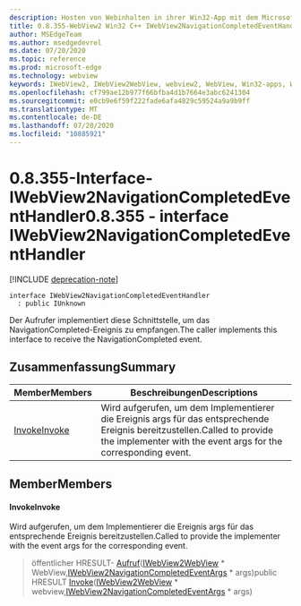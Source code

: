 ```yaml
---
description: Hosten von Webinhalten in ihrer Win32-App mit dem Microsoft Edge WebView2-Steuerelement
title: 0.8.355-WebView2 Win32 C++ IWebView2NavigationCompletedEventHandler
author: MSEdgeTeam
ms.author: msedgedevrel
ms.date: 07/20/2020
ms.topic: reference
ms.prod: microsoft-edge
ms.technology: webview
keywords: IWebView2, IWebView2WebView, webview2, WebView, Win32-apps, Win32, Edge
ms.openlocfilehash: cf799ae12b977f66bfba4d1b7664e3abc6241304
ms.sourcegitcommit: e0cb9e6f59f222fade6afa4829c59524a9a9b9ff
ms.translationtype: MT
ms.contentlocale: de-DE
ms.lasthandoff: 07/20/2020
ms.locfileid: "10885921"
---
```

# <span data-ttu-id="0c370-104">0.8.355-Interface-IWebView2NavigationCompletedEventHandler</span><span class="sxs-lookup"><span data-stu-id="0c370-104">0.8.355 - interface IWebView2NavigationCompletedEventHandler</span></span> 

[!INCLUDE [deprecation-note](../../includes/deprecation-note.md)]

```
interface IWebView2NavigationCompletedEventHandler
  : public IUnknown
```

<span data-ttu-id="0c370-105">Der Aufrufer implementiert diese Schnittstelle, um das NavigationCompleted-Ereignis zu empfangen.</span><span class="sxs-lookup"><span data-stu-id="0c370-105">The caller implements this interface to receive the NavigationCompleted event.</span></span>

## <span data-ttu-id="0c370-106">Zusammenfassung</span><span class="sxs-lookup"><span data-stu-id="0c370-106">Summary</span></span>

 <span data-ttu-id="0c370-107">Member</span><span class="sxs-lookup"><span data-stu-id="0c370-107">Members</span></span>                        | <span data-ttu-id="0c370-108">Beschreibungen</span><span class="sxs-lookup"><span data-stu-id="0c370-108">Descriptions</span></span>
--------------------------------|---------------------------------------------
[<span data-ttu-id="0c370-109">Invoke</span><span class="sxs-lookup"><span data-stu-id="0c370-109">Invoke</span></span>](#invoke) | <span data-ttu-id="0c370-110">Wird aufgerufen, um dem Implementierer die Ereignis args für das entsprechende Ereignis bereitzustellen.</span><span class="sxs-lookup"><span data-stu-id="0c370-110">Called to provide the implementer with the event args for the corresponding event.</span></span>

## <span data-ttu-id="0c370-111">Member</span><span class="sxs-lookup"><span data-stu-id="0c370-111">Members</span></span>

#### <span data-ttu-id="0c370-112">Invoke</span><span class="sxs-lookup"><span data-stu-id="0c370-112">Invoke</span></span> 

<span data-ttu-id="0c370-113">Wird aufgerufen, um dem Implementierer die Ereignis args für das entsprechende Ereignis bereitzustellen.</span><span class="sxs-lookup"><span data-stu-id="0c370-113">Called to provide the implementer with the event args for the corresponding event.</span></span>

> <span data-ttu-id="0c370-114">öffentlicher HRESULT- [Aufruf](#invoke)([IWebView2WebView](IWebView2WebView.md) \* WebView,[IWebView2NavigationCompletedEventArgs](IWebView2NavigationCompletedEventArgs.md) \* args)</span><span class="sxs-lookup"><span data-stu-id="0c370-114">public HRESULT [Invoke](#invoke)([IWebView2WebView](IWebView2WebView.md) \* webview,[IWebView2NavigationCompletedEventArgs](IWebView2NavigationCompletedEventArgs.md) \* args)</span></span>

